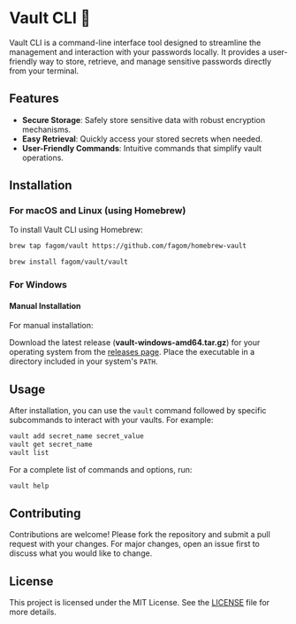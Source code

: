 # Vault CLI 🔐

Vault CLI is a command-line interface tool designed to streamline the management and interaction with your passwords locally. It provides a user-friendly way to store, retrieve, and manage sensitive passwords directly from your terminal.

## Features

- **Secure Storage**: Safely store sensitive data with robust encryption mechanisms.
- **Easy Retrieval**: Quickly access your stored secrets when needed.
- **User-Friendly Commands**: Intuitive commands that simplify vault operations.

## Installation

### For macOS and Linux (using Homebrew)

To install Vault CLI using Homebrew:

```sh
brew tap fagom/vault https://github.com/fagom/homebrew-vault
```
```sh
brew install fagom/vault/vault
```

### For Windows

#### Manual Installation

For manual installation:

Download the latest release (**vault-windows-amd64.tar.gz**) for your operating system from the [releases page](https://github.com/fagom/vault-cli/releases).
Place the executable in a directory included in your system's `PATH`.

## Usage
After installation, you can use the `vault` command followed by specific subcommands to interact with your vaults. For example:

```sh
vault add secret_name secret_value
vault get secret_name
vault list
```

For a complete list of commands and options, run:

```sh
vault help
```

## Contributing

Contributions are welcome! Please fork the repository and submit a pull request with your changes. For major changes, open an issue first to discuss what you would like to change.

## License

This project is licensed under the MIT License. See the [LICENSE](https://github.com/fagom/vault-cli/blob/main/LICENSE) file for more details.
